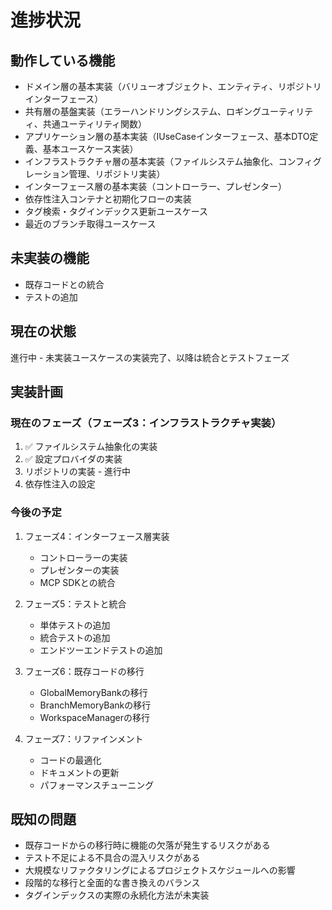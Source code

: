 # 進捗状況

## 動作している機能

- ドメイン層の基本実装（バリューオブジェクト、エンティティ、リポジトリインターフェース）
- 共有層の基盤実装（エラーハンドリングシステム、ロギングユーティリティ、共通ユーティリティ関数）
- アプリケーション層の基本実装（IUseCaseインターフェース、基本DTO定義、基本ユースケース実装）
- インフラストラクチャ層の基本実装（ファイルシステム抽象化、コンフィグレーション管理、リポジトリ実装）
- インターフェース層の基本実装（コントローラー、プレゼンター）
- 依存性注入コンテナと初期化フローの実装
- タグ検索・タグインデックス更新ユースケース
- 最近のブランチ取得ユースケース
## 未実装の機能

- 既存コードとの統合
- テストの追加
## 現在の状態

進行中 - 未実装ユースケースの実装完了、以降は統合とテストフェーズ
## 実装計画

### 現在のフェーズ（フェーズ3：インフラストラクチャ実装）
1. ✅ ファイルシステム抽象化の実装
2. ✅ 設定プロバイダの実装
3. リポジトリの実装 - 進行中
4. 依存性注入の設定

### 今後の予定
1. フェーズ4：インターフェース層実装
   - コントローラーの実装
   - プレゼンターの実装
   - MCP SDKとの統合

2. フェーズ5：テストと統合
   - 単体テストの追加
   - 統合テストの追加
   - エンドツーエンドテストの追加

3. フェーズ6：既存コードの移行
   - GlobalMemoryBankの移行
   - BranchMemoryBankの移行
   - WorkspaceManagerの移行

4. フェーズ7：リファインメント
   - コードの最適化
   - ドキュメントの更新
   - パフォーマンスチューニング

## 既知の問題

- 既存コードからの移行時に機能の欠落が発生するリスクがある
- テスト不足による不具合の混入リスクがある
- 大規模なリファクタリングによるプロジェクトスケジュールへの影響
- 段階的な移行と全面的な書き換えのバランス
- タグインデックスの実際の永続化方法が未実装
